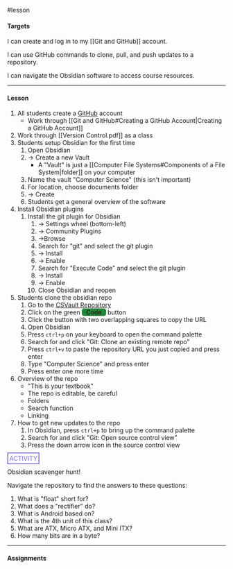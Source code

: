 #lesson

#### Targets
I can create and log in to my [[Git and GitHub]] account.

I can use GitHub commands to clone, pull, and push updates to a repository.

I can navigate the Obsidian software to access course resources.

---
#### Lesson

1. All students create a [GitHub](https://github.com/) account
	* Work through [[Git and GitHub#Creating a GitHub Account|Creating a GitHub Account]]
2. Work through [[Version Control.pdf]] as a class
3. Students setup Obsidian for the first time
	1. Open Obsidian
	2.  -> Create a new Vault
		* A "Vault" is just a [[Computer File Systems#Components of a File System|folder]] on your computer
	3. Name the vault "Computer Science" (this isn't important)
	4. For location, choose documents folder
	5. -> Create
	6. Students get a general overview of the software
4. Install Obsidian plugins
	1. Install the git plugin for Obsidian
		1. -> Settings wheel (bottom-left)
		2. -> Community Plugins
		3. ->Browse
		4.  Search for "git" and select the git plugin
		5. -> Install
		6. -> Enable 
		7. Search for "Execute Code" and select the git plugin
		8. -> Install
		9. -> Enable
		10. Close Obsidian and reopen
5. Students clone the obsidian repo
	1. Go to the [CSVault Repository](https://github.com/zackosowski/ComputerScience)
	2. Click on the green <span style="border-radius:5px; background-color: #238636; padding-left:10px; padding-right: 10px; font-weight: 500 ">Code</span> button
	3. Click the button with two overlapping squares to copy the URL
	4. Open Obsidian
	5. Press `ctrl+p` on your keyboard to open the command palette
	6. Search for and click "Git: Clone an existing remote repo"
	7. Press `ctrl+v` to paste the repository URL you just copied and press enter
	8. Type "Computer Science" and press enter
	9. Press enter one more time
6. Overview of the repo
	* "This is your textbook"
	* The repo is editable, be careful
	* Folders
	* Search function
	* Linking
7. How to get new updates to the repo
	1. In Obsidian, press `ctrl+p` to bring up the command palette
	2. Search for and click "Git: Open source control view"
	3. Press the down arrow icon in the source control view


<span style="color: #7b6cd9; border: 2px solid #7b6cd9; padding: 3px">ACTIVITY</span>

Obsidian scavenger hunt!

Navigate the repository to find the answers to these questions:
1. What is "float" short for?
2. What does a "rectifier" do?
3. What is Android based on?
4. What is the 4th unit of this class?
5. What are ATX, Micro ATX, and Mini ITX?
6. How many bits are in a byte?

---
#### Assignments

